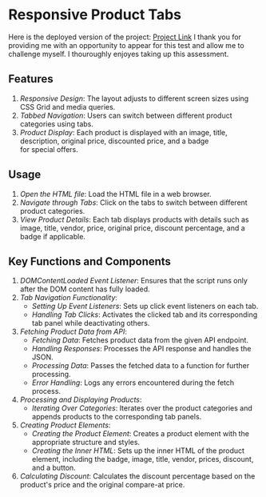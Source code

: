 # Responsive Product Tabs
Here is the deployed version of the project: [Project Link](https://marmeto-task-niranjanee.netlify.app/)
I thank you for providing me with an opportunity to appear for this test and allow me to challenge myself. I thouroughly enjoyes taking up this assessment.

## Features
1. *Responsive Design*: The layout adjusts to different screen sizes using CSS Grid and media queries.
2. *Tabbed Navigation*: Users can switch between different product categories using tabs.
3. *Product Display*: Each product is displayed with an image, title, description, original price, discounted price, and a badge for special offers.

## Usage

1. *Open the HTML file*: Load the HTML file in a web browser.
2. *Navigate through Tabs*: Click on the tabs to switch between different product categories.
3. *View Product Details*: Each tab displays products with details such as image, title, vendor, price, original price, discount percentage, and a badge if applicable.

## Key Functions and Components

1. *DOMContentLoaded Event Listener*: Ensures that the script runs only after the DOM content has fully loaded.
2. *Tab Navigation Functionality*:
    - *Setting Up Event Listeners*: Sets up click event listeners on each tab.
    - *Handling Tab Clicks*: Activates the clicked tab and its corresponding tab panel while deactivating others.
3. *Fetching Product Data from API*:
    - *Fetching Data*: Fetches product data from the given API endpoint.
    - *Handling Responses*: Processes the API response and handles the JSON.
    - *Processing Data*: Passes the fetched data to a function for further processing.
    - *Error Handling*: Logs any errors encountered during the fetch process.
4. *Processing and Displaying Products*:
    - *Iterating Over Categories*: Iterates over the product categories and appends products to the corresponding tab panels.
5. *Creating Product Elements*:
    - *Creating the Product Element*: Creates a product element with the appropriate structure and styles.
    - *Creating the Inner HTML*: Sets up the inner HTML of the product element, including the badge, image, title, vendor, prices, discount, and a button.
6. *Calculating Discount*: Calculates the discount percentage based on the product's price and the original compare-at price.


